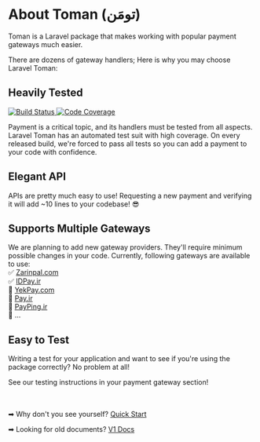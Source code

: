 # About Toman (تومَن)
Toman is a Laravel package that makes working with popular payment gateways much easier.

There are dozens of gateway handlers; Here is why you may choose Laravel Toman:

## Heavily Tested
<a target="_blank" href="https://github.com/Ar4min/paykon/actions/workflows/tests.yml?query=branch:master">
    <img alt="Build Status" src="https://img.shields.io/github/workflow/status/Ar4min/paykon/tests/master?label=tests&style=flat-square">
</a>
<a target="_blank" href="https://codecov.io/gh/Ar4min/paykon">
    <img alt="Code Coverage" src='https://img.shields.io/codecov/c/github/Ar4min/paykon?label=coverage&style=flat-square'>
</a>

Payment is a critical topic, and its handlers must be tested from all aspects. Laravel Toman has an automated test suit with high coverage. On every released build, we're forced to pass all tests so you can add a payment to your code with confidence.

## Elegant API

APIs are pretty much easy to use! Requesting a new payment and verifying it will add ~10 lines to your codebase! 😎

## Supports Multiple Gateways

We are planning to add new gateway providers. They'll require minimum possible changes in your code.
Currently, following gateways are available to use:  
✅ [Zarinpal.com](https://zarinpal.com)  
✅ [IDPay.ir](https://idpay.ir)  
🔘 [YekPay.com](https://yekpay.com/)  
🔘 [Pay.ir](https://pay.ir/)  
🔘 [PayPing.ir](https://www.payping.ir/)  
🔘 ...

## Easy to Test

Writing a test for your application and want to see if you're using the package correctly? No problem at all!

See our testing instructions in your payment gateway section!

<br></br>
➡ Why don't you see yourself? [Quick Start](getting-started.md)

➡ Looking for old documents? <a href="v1/index.html">V1 Docs</a>
